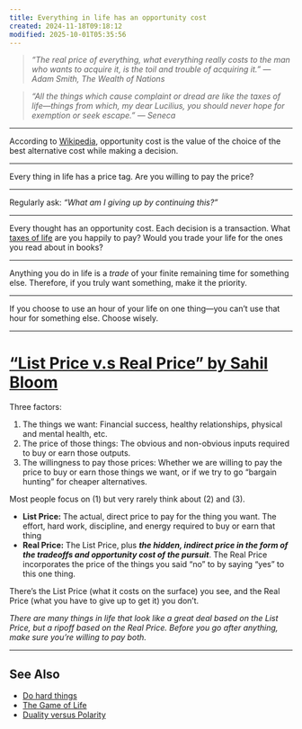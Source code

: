```yaml
---
title: Everything in life has an opportunity cost
created: 2024-11-18T09:18:12
modified: 2025-10-01T05:35:56
---
```


> _“The real price of everything, what everything really costs to the man who wants to acquire it, is the toil and trouble of acquiring it.” ― Adam Smith, The Wealth of Nations_

> _“All the things which cause complaint or dread are like the taxes of life—things from which, my dear Lucilius, you should never hope for exemption or seek escape.” — Seneca_

---

According to [Wikipedia](https://en.wikipedia.org/wiki/Opportunity_cost), opportunity cost is the value of the choice of the best alternative cost while making a decision.

---

Every thing in life has a price tag. Are you willing to pay the price?

---

Regularly ask: _“What am I giving up by continuing this?”_

---

Every thought has an opportunity cost. Each decision is a transaction. What [taxes of life](https://dailystoic.com/the-taxes-of-life/) are you happily to pay? Would you trade your life for the ones you read about in books?

---

Anything you do in life is a _trade_ of your finite remaining time for something else. Therefore, if you truly want something, make it the priority.

---

If you choose to use an hour of your life on one thing—you can’t use that hour for something else. Choose wisely.

---

# [“List Price v.s Real Price” by Sahil Bloom](https://www.sahilbloom.com/newsletter/the-real-price-of-success)

Three factors:

1. The things we want: Financial success, healthy relationships, physical and mental health, etc.
2. The price of those things: The obvious and non-obvious inputs required to buy or earn those outputs.
3. The willingness to pay those prices: Whether we are willing to pay the price to buy or earn those things we want, or if we try to go “bargain hunting” for cheaper alternatives.

Most people focus on (1) but very rarely think about (2) and (3).

* **List Price:** The actual, direct price to pay for the thing you want. The effort, hard work, discipline, and energy required to buy or earn that thing
* **Real Price:** The List Price, plus _**the hidden, indirect price in the form of the tradeoffs and opportunity cost of the pursuit**_. The Real Price incorporates the price of the things you said “no” to by saying “yes” to this one thing.

There’s the List Price (what it costs on the surface) you see, and the Real Price (what you have to give up to get it) you don’t.

_There are many things in life that look like a great deal based on the List Price, but a ripoff based on the Real Price. Before you go after anything, make sure you’re willing to pay both._

---

## See Also

* [Do hard things](do-hard-things.md)
* [The Game of Life](The%20Game%20of%20Life.md)
* [Duality versus Polarity](Duality%20versus%20Polarity.md)
